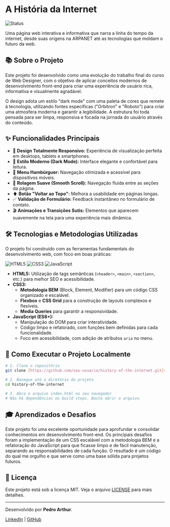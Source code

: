 # A História da Internet

![Status](https://img.shields.io/badge/status-concluído-green.svg)

Uma página web interativa e informativa que narra a linha do tempo da internet, desde suas origens na ARPANET até as tecnologias que moldam o futuro da web.

## 📚 Sobre o Projeto

Este projeto foi desenvolvido como uma evolução do trabalho final do curso de Web Designer, com o objetivo de aplicar conceitos modernos de desenvolvimento front-end para criar uma experiência de usuário rica, informativa e visualmente agradável.

O design adota um estilo "dark mode" com uma paleta de cores que remete à tecnologia, utilizando fontes específicas ("Orbitron" e "Roboto") para criar uma atmosfera moderna e garantir a legibilidade. A estrutura foi toda pensada para ser limpa, responsiva e focada na jornada do usuário através do conteúdo.

## ✨ Funcionalidades Principais

* 📱 **Design Totalmente Responsivo:** Experiência de visualização perfeita em desktops, tablets e smartphones.
* 🎨 **Estilo Moderno (Dark Mode):** Interface elegante e confortável para leitura.
* 🍔 **Menu Hambúrguer:** Navegação otimizada e acessível para dispositivos móveis.
* 📜 **Rolagem Suave (Smooth Scroll):** Navegação fluida entre as seções da página.
* ⬆️ **Botão "Voltar ao Topo":** Melhora a usabilidade em páginas longas.
* ✅ **Validação de Formulário:** Feedback instantâneo no formulário de contato.
* 🎬 **Animações e Transições Sutis:** Elementos que aparecem suavemente na tela para uma experiência mais dinâmica.

## 🛠️ Tecnologias e Metodologias Utilizadas

O projeto foi construído com as ferramentas fundamentais do desenvolvimento web, com foco em boas práticas:

![HTML5](https://img.shields.io/badge/html5-%23E34F26.svg?style=for-the-badge&logo=html5&logoColor=white)
![CSS3](https://img.shields.io/badge/css3-%231572B6.svg?style=for-the-badge&logo=css3&logoColor=white)
![JavaScript](https://img.shields.io/badge/javascript-%23323330.svg?style=for-the-badge&logo=javascript&logoColor=%23F7DF1E)

* **HTML5:** Utilização de tags semânticas (`<header>`, `<main>`, `<section>`, etc.) para melhor SEO e acessibilidade.
* **CSS3:**
    * **Metodologia BEM** (Block, Element, Modifier) para um código CSS organizado e escalável.
    * **Flexbox** e **CSS Grid** para a construção de layouts complexos e flexíveis.
    * **Media Queries** para garantir a responsividade.
* **JavaScript (ES6+):**
    * Manipulação do DOM para criar interatividade.
    * Código limpo e refatorado, com funções bem definidas para cada funcionalidade.
    * Foco em acessibilidade, com adição de atributos `aria` no menu.

## 🚀 Como Executar o Projeto Localmente

```bash
# 1. Clone o repositório
git clone [https://github.com/seu-usuario/history-of-the-internet.git](https://github.com/seu-usuario/history-of-the-internet.git)

# 2. Navegue até o diretório do projeto
cd history-of-the-internet

# 3. Abra o arquivo index.html no seu navegador
# Não há dependências ou build steps. Basta abrir o arquivo.
```

## 🎓 Aprendizados e Desafios

Este projeto foi uma excelente oportunidade para aprofundar e consolidar conhecimentos em desenvolvimento front-end. Os principais desafios foram a implementação de um CSS escalável com a metodologia BEM e a refatoração do JavaScript para que ficasse limpo e de fácil manutenção, separando as responsabilidades de cada função. O resultado é um código do qual me orgulho e que serve como uma base sólida para projetos futuros.

## 📄 Licença

Este projeto está sob a licença MIT. Veja o arquivo [LICENSE](LICENSE) para mais detalhes.

---

Desenvolvido por **Pedro Arthur**.

[LinkedIn](httpss://...) | [GitHub](https://github.com/...)
